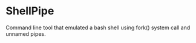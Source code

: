 # ShellPipe
 Command line tool that emulated a bash shell using fork() system call and unnamed pipes.
